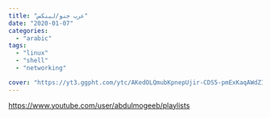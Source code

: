 ```yaml
---
title: "عرب جنو/لينكس"
date: "2020-01-07"
categories:
  - "arabic"
tags:
  - "linux"
  - "shell"
  - "networking"

cover: "https://yt3.ggpht.com/ytc/AKedOLQmubKpnepUjir-CDS5-pmExKaqAWdZIMd3al_qYA=s88-c-k-c0x00ffffff-no-rj"
---
```


https://www.youtube.com/user/abdulmogeeb/playlists
